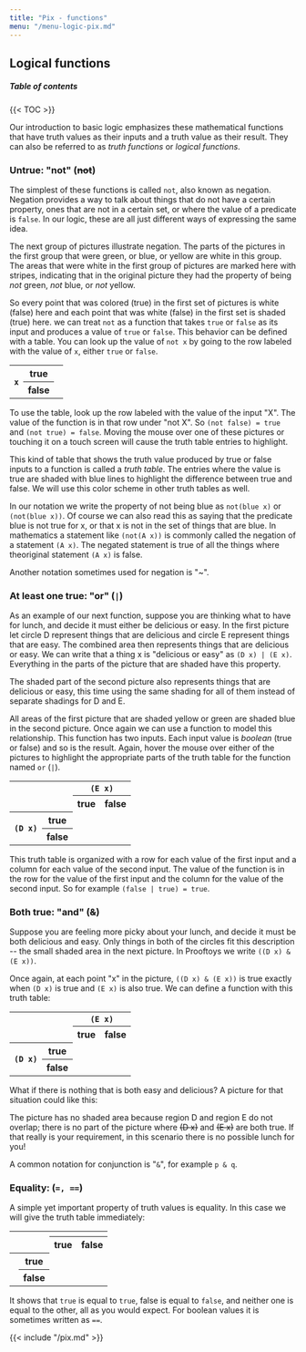 ```yaml
---
title: "Pix - functions"
menu: "/menu-logic-pix.md"
---
```


## Logical functions

##### Table of contents

{{< TOC >}}

Our introduction to basic logic emphasizes these mathematical functions that
have truth values as their inputs and a truth value as their result.
They can also be referred to as *truth functions* or *logical
functions*.

### Untrue: "not" (<s>not</s>)

The simplest of these functions is called `not`, also known
as negation.  Negation provides a way to talk about things that do not
have a certain property, ones that are not in a certain set, or where
the value of a predicate is `false`.  In our logic, these
are all just different ways of expressing the same idea.

The next group of pictures illustrate negation.  The parts of the
pictures in the first group that were green, or blue, or yellow are
white in this group.  The areas that were white in the first group of
pictures are marked here with stripes, indicating that in the original
picture they had the property of being
*not* green, *not* blue, or *not* yellow.

<canvas id=canvasNotA width=210 height=210></canvas>
<canvas id=canvasNotB width=210 height=210></canvas>
<canvas id=canvasNotC width=210 height=210></canvas>

So every point that was colored (true) in the first set of pictures is
white (false) here and each point that was white (false) in the first
set is shaded (true) here.  we can treat `not` as a
function that takes `true` or `false` as its
input and produces a value of `true` or `false`.
This behavior can be defined with a table.  You can look up the value
of `not x` by going to the row labeled with the value of
`x`, either `true` or `false`.

<table class=binaryTruthTable id=negationTable>
 <tr>
  <th rowspan=2><code>x</code>
  <th x=true>true
  <td x=true class=falsy>
 <tr>
  <th x=false>false
  <td x=false class=truthy>
  </table>
  
To use the table, look up the row labeled with the value of the input
"X".  The value of the function is in that row under "not X".  So
`(not false) = true` and `(not true) = false`.
Moving the mouse over one of these pictures or touching it on a touch
screen will cause the truth table entries to highlight.

This kind of table that shows the truth value produced by true or
false inputs to a function is called a *truth table*.  The
entries where the value is true are shaded with blue lines to
highlight the difference between true and false.  We will use this
color scheme in other truth tables as well.

In our notation we write the property of not being blue as
`not(blue x)` or `(not(blue x))`.
Of course we can also read this as saying that the predicate blue is
not true for x, or that x is not in the set of things that are blue.
In mathematics a statement like `(not(A x))` is
commonly called the negation of a statement
`(A x)`.  The negated statement is true of
all the things where theoriginal statement `(A x)` is false.

Another notation sometimes used for negation is "~".

### At least one true: "or" (`|`)

As an example of our next function, suppose you are thinking what to
have for lunch, and decide it must either be delicious or easy.  In
the first picture let circle D represent things that are delicious and
circle E represent things that are easy.  The combined area then
represents things that are delicious or easy.  We can write that a
thing x is "delicious or easy" as `(D x) | (E x)`.
Everything in the parts of the picture that are shaded have this
property.

The shaded part of the second picture also represents things that are
delicious or easy, this time using the same shading for all of them
instead of separate shadings for D and E.

<canvas id=canvasOrDE width=210 height=210></canvas>
<canvas id=canvasOrDE2 width=210 height=210></canvas>

All areas of the first picture that are shaded yellow or green are
shaded blue in the second picture.  Once again we can use a function
to model this relationship.  This function has two inputs.  Each input
value is *boolean* (true or false) and so is the result.  Again,
hover the mouse over either of the pictures to highlight the
appropriate parts of the truth table for the function named
`or` (`|`).

<table class=binaryTruthTable id=disjunctionTable>
 <tr>
  <th colspan=2 rowspan=2>
  <th colspan=2 style="text-align: center"><code>(E x)</code>
 <tr>
  <th y=true>true
  <th y=false>false
 <tr>
  <th rowspan=2><code>(D x)</code>
  <th x=true>true
  <td x=true y=true class=truthy>
  <td x=true y=false class=truthy>
 <tr>
  <th x=false>false
  <td x=false y=true class=truthy>
  <td x=false y=false class=falsy>
</table>

This truth table is organized with a row for each value of the first
input and a column for each value of the second input.  The value of
the function is in the row for the value of the first input and the
column for the value of the second input.  So for example
`(false | true) = true`.

### Both true: "and" (<s>&</s>)

Suppose you are feeling more picky about your lunch, and decide it
must be both delicious and easy.  Only things in both of the circles
fit this description -- the small shaded area in the next picture.  In
Prooftoys we write `((D x) & (E x))`.

<canvas id=canvasAndDE width=210 height=210></canvas>

Once again, at each point "x" in the picture,
`((D x) & (E x))` is true exactly when `(D x)`
is true and `(E x)` is also true.  We can define a
function with this truth table:

<table class=binaryTruthTable id=conjunctionTable>
 <tr>
  <th colspan=2 rowspan=2>
  <th colspan=2 style="text-align: center"><code>(E x)</code>
 <tr>
  <th y=true>true
  <th y=false>false
 <tr>
  <th rowspan=2><code>(D x)</code>
  <th x=true>true
  <td x=true y=true class=truthy>
  <td x=true y=false class=falsy>
 <tr>
  <th x=false>false
  <td x=false y=false class=falsy>
  <td x=false y=true class=falsy>
</table>

What if there is nothing that is both easy and delicious?  A picture
for that situation could like this:

<canvas id=canvasAndDE2 width=210 height=210></canvas>

The picture has no shaded area because region D and region E do not
overlap; there is no part of the picture where <s>(D x)</s> and
<s>(E x)</s> are both true.  If that really is your
requirement, in this scenario there is no possible lunch for you!

A common notation for conjunction is "`&`", for example
`p & q`.

### Equality: (`=, ==`)

A simple yet important property of truth values is equality.  In this
case we will give the truth table immediately:

<table class=binaryTruthTable>
 <tr>
  <th colspan=2 rowspan=2>
  <th colspan=2>
 <tr>
  <th y=true>true
  <th y=false>false
 <tr>
  <th rowspan=2>
  <th x=true>true
  <td x=true y=true class=truthy>
  <td x=true y=false class=falsy>
 <tr>
  <th x=false>false
  <td x=false y=true class=falsy>
  <td x=false y=false class=truthy>
</table>

It shows that `true` is equal to `true`, false
is equal to `false`, and neither one is equal to the other,
all as you would expect.  For boolean values it is sometimes written
as `==`.

{{< include "/pix.md" >}}

